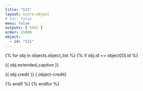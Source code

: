 ```yaml
---
title: "521"
layout: score-object
# toc: false
menu: false
outputs: [ html ]
order: 15000
object:
  - id: "521"
---
```


{% for obj in objects.object_list %}
{% if obj.id == object[0].id %}

{{ obj.extended_caption }}

{{ obj.credit }} {.object-credit}

{% endif %}
{% endfor %}
